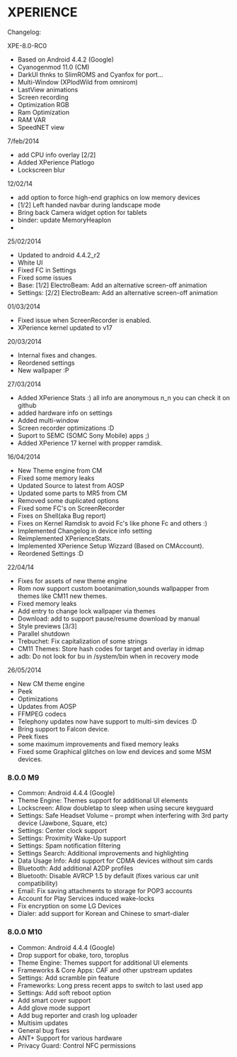 XPERIENCE 
=========

Changelog:

XPE-8.0-RC0
* Based on Android 4.4.2 (Google)
* Cyanogenmod 11.0 (CM)
* DarkUI thnks to SlimROMS and Cyanfox for port...
* Multi-Window (XPlodWild from omnirom)
* LastView animations
* Screen recording
* Optimization RGB 
* Ram Optimization
* RAM VAR
* SpeedNET view

7/feb/2014
* add CPU info overlay [2/2]
* Added XPerience Platlogo
* Lockscreen blur

12/02/14
* add option to force high-end graphics on low memory devices 
* [1/2] Left handed navbar during landscape mode
* Bring back Camera widget option for tablets
* binder: update MemoryHeapIon
* 

25/02/2014

* Updated to android 4.4.2_r2
* White UI
* Fixed FC in Settings 
* Fixed some issues
* Base: [1/2] ElectroBeam: Add an alternative screen-off animation
* Settings: [2/2] ElectroBeam: Add an alternative screen-off animation

01/03/2014

* Fixed issue when ScreenRecorder is enabled.
* XPerience kernel updated to v17

20/03/2014

* Internal fixes and changes. 
* Reordened settings
* New wallpaper :P

27/03/2014

* Added XPerience Stats :) all info are anonymous n_n you can check it on github
* added hardware info on settings
* Added multi-window
* Screen recorder optimizations :D
* Suport to SEMC (SOMC Sony Mobile) apps ;)
* Added XPerience 17 kernel with propper ramdisk.

16/04/2014

* New Theme engine from CM
* Fixed some memory leaks
* Updated Source to latest from AOSP
* Updated some parts to MR5 from CM
* Removed some duplicated options
* Fixed some FC's on ScreenRecorder
* Fixes on Shell(aka Bug report)
* Fixes on Kernel Ramdisk to avoid Fc's like phone Fc and others :)
* Implemented Changelog in device info setting
* Reimplemented XPerienceStats.
* Implemented XPerience Setup Wizzard (Based on CMAccount).
* Reordened Settings :D

22/04/14

* Fixes for assets of new theme engine
* Rom now support custom bootanimation,sounds wallpapper from themes like CM11 new themes.
* Fixed memory leaks
* Add entry to change lock wallpaper via themes 
* Download: add to support pause/resume download by manual
* Style previews [3/3]
* Parallel shutdown 
* Trebuchet: Fix capitalization of some strings
* CM11 Themes: Store hash codes for target and overlay in idmap 
* adb: Do not look for bu in /system/bin when in recovery mode 

26/05/2014

* New CM theme engine
* Peek 
* Optimizations 
* Updates from AOSP
* FFMPEG codecs
* Telephony updates now have support to multi-sim devices :D
* Bring support to Falcon device.
* Peek fixes
* some maximum improvements and fixed memory leaks
* Fixed some Graphical glitches on low end devices and some MSM devices.

### 8.0.0 M9
* Common: Android 4.4.4 (Google)
* Theme Engine: Themes support for additional UI elements
* Lockscreen: Allow doubletap to sleep when using secure keyguard
* Settings: Safe Headset Volume – prompt when interfering with 3rd party device (Jawbone, Square, etc)
* Settings: Center clock support
* Settings: Proximity Wake-Up support
* Settings: Spam notification filtering
* Settings Search: Additional improvements and highlighting
* Data Usage Info: Add support for CDMA devices without sim cards
* Bluetooth: Add additional A2DP profiles
* Bluetooth: Disable AVRCP 1.5 by default (fixes various car unit compatibility)
* Email: Fix saving attachments to storage for POP3 accounts
* Account for Play Services induced wake-locks
* Fix encryption on some LG Devices
* Dialer: add support for Korean and Chinese to smart-dialer

### 8.0.0 M10
* Common: Android 4.4.4 (Google)
* Drop support for obake, toro, toroplus
* Theme Engine: Themes support for additional UI elements
* Frameworks & Core Apps: CAF and other upstream updates
* Settings: Add scramble pin feature
* Frameworks: Long press recent apps to switch to last used app
* Settings: Add soft reboot option
* Add smart cover support
* Add glove mode support
* Add bug reporter and crash log uploader
* Multisim updates
* General bug fixes
* ANT+ Support for various hardware
* Privacy Guard: Control NFC permissions